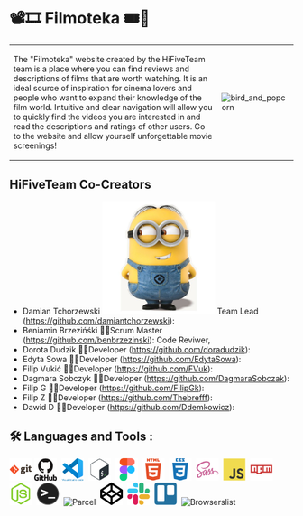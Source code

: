 # :film_projector::film_strip: Filmoteka :tickets::popcorn:

<table>
  <tr>
    <td><p>The "Filmoteka" website created by the HiFiveTeam team is a place where you can find reviews and descriptions of films that are worth watching. It is an ideal source of inspiration for cinema lovers and people who want to expand their knowledge of the film world. Intuitive and clear navigation will allow you to quickly find the videos you are interested in and read the descriptions and ratings of other users. Go to the website and allow yourself unforgettable movie screenings!</p></td>
    <td><img src="https://i.giphy.com/media/3o7rc0qU6m5hneMsuc/giphy.webp" alt="bird_and_popcorn" width="1200"></td>
  </tr>
</table>

## HiFiveTeam Co-Creators

- Damian Tchorzewski
  <img src="src/images/team/DamianT.jpg" alt="avatar" width="200"> Team Lead
  (https://github.com/damiantchorzewski):
- Beniamin Brzezińśki 👨‍💻Scrum Master (https://github.com/benbrzezinski): Code
  Reviwer,
- Dorota Dudzik 👩‍💻Developer (https://github.com/doradudzik):
- Edyta Sowa 👩‍💻Developer (https://github.com/EdytaSowa):
- Filip Vukić 👨‍💻Developer (https://github.com/FVuk):
- Dagmara Sobczyk 👩‍💻Developer (https://github.com/DagmaraSobczak):
- Filip G 👨‍💻Developer (https://github.com/FilipGk):
- Filip Z 👨‍💻Developer (https://github.com/Thebrefff):
- Dawid D 👨‍💻Developer (https://github.com/Ddemkowicz):

## :hammer_and_wrench: Languages and Tools :

<div>
  <img src="https://github.com/devicons/devicon/blob/master/icons/git/git-original-wordmark.svg" title="Git" **alt="Git" width="40" height="40"/>
  <img src="https://github.com/devicons/devicon/blob/master/icons/github/github-original-wordmark.svg" title="GitHub" alt="GitHub" width="40" height="40"/>&nbsp;
  <img src="https://github.com/devicons/devicon/blob/master/icons/vscode/vscode-original-wordmark.svg" title="Visual Studio Code" alt="Visual Studio Code" width="40" height="40"/>&nbsp;
  <img src="https://github.com/devicons/devicon/blob/master/icons/bash/bash-original.svg" title="Bash" alt="Bash" width="40" height="40"/>&nbsp;
  <img src="https://github.com/devicons/devicon/blob/master/icons/figma/figma-original.svg" title="Figma" alt="Figma" width="40" height="40"/>&nbsp;
  <img src="https://github.com/devicons/devicon/blob/master/icons/html5/html5-plain-wordmark.svg" title="HTML5" alt="HTML" width="40" height="40"/>&nbsp;
  <img src="https://github.com/devicons/devicon/blob/master/icons/css3/css3-plain-wordmark.svg" title="CSS3" alt="CSS" width="40" height="40"/>&nbsp;
  <img src="https://github.com/devicons/devicon/blob/master/icons/sass/sass-original.svg" title="Sass" alt="Sass" width="40" height="40"/>&nbsp; 
  <img src="https://github.com/devicons/devicon/blob/master/icons/javascript/javascript-original.svg" title="JavaScript" alt="JavaScript" width="40" height="40"/>&nbsp;
  <img src="https://github.com/devicons/devicon/blob/master/icons/npm/npm-original-wordmark.svg" title="npm" alt="npm" width="40" height="40"/>&nbsp;
  <img src="https://github.com/devicons/devicon/blob/master/icons/nodejs/nodejs-original.svg" title="NodeJS" alt="NodeJS" width="40" height="40"/>&nbsp;
  <img src="https://raw.githubusercontent.com/github/explore/80688e429a7d4ef2fca1e82350fe8e3517d3494d/topics/terminal/terminal.png" title="Terminal" alt="Terminal" width="40" height="40"/>&nbsp;
  <img src="https://parceljs.org/avatar.66e613b2.avif" title="Parcel" alt="Parcel" width="40" height="40"/>&nbsp;
  <img src="https://github.com/devicons/devicon/blob/master/icons/codepen/codepen-plain.svg" title="CodePen" alt="CodePen" width="40" height="40"/>&nbsp;
  <img src="https://github.com/devicons/devicon/blob/master/icons/slack/slack-original.svg" title="Slack" alt="Slack" width="40" height="40"/>&nbsp;
  <img src="https://github.com/devicons/devicon/blob/master/icons/trello/trello-plain.svg" title="Trello" alt="Trello" width="40" height="40"/>&nbsp;
  <img src="https://browsersl.ist/browserlist-e428d541.svg" title="Browserslist" alt="Browserslist" width="40" height="40"/>&nbsp;
</div>
